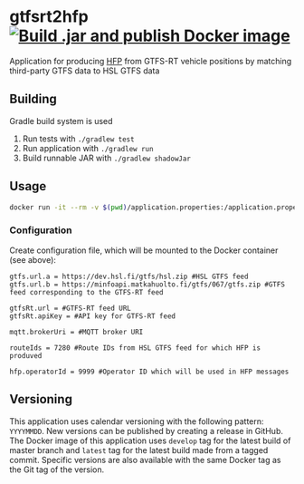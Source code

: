 # gtfsrt2hfp [![Build .jar and publish Docker image](https://github.com/HSLdevcom/gtfsrt2hfp/actions/workflows/build-and-publish.yml/badge.svg)](https://github.com/HSLdevcom/gtfsrt2hfp/actions/workflows/build-and-publish.yml)
Application for producing [HFP](https://digitransit.fi/en/developers/apis/4-realtime-api/vehicle-positions/) from GTFS-RT vehicle positions by matching third-party GTFS data to HSL GTFS data 

## Building

Gradle build system is used

1. Run tests with `./gradlew test`
2. Run application with `./gradlew run`
3. Build runnable JAR with `./gradlew shadowJar`

## Usage

```bash
docker run -it --rm -v $(pwd)/application.properties:/application.properties hsldevcom/gtfsrt2hfp:develop -f /application.properties
```

### Configuration

Create configuration file, which will be mounted to the Docker container (see above):

```
gtfs.url.a = https://dev.hsl.fi/gtfs/hsl.zip #HSL GTFS feed
gtfs.url.b = https://minfoapi.matkahuolto.fi/gtfs/067/gtfs.zip #GTFS feed corresponding to the GTFS-RT feed

gtfsRt.url = #GTFS-RT feed URL
gtfsRt.apiKey = #API key for GTFS-RT feed

mqtt.brokerUri = #MQTT broker URI

routeIds = 7280 #Route IDs from HSL GTFS feed for which HFP is produved

hfp.operatorId = 9999 #Operator ID which will be used in HFP messages
```

## Versioning

This application uses calendar versioning with the following pattern: `YYYYMMDD`. New versions can be published by creating a release in GitHub. The Docker image of this application uses `develop` tag for the latest build of master branch and `latest` tag for the latest build made from a tagged commit.  Specific versions are also available with the same Docker tag as the Git tag of the version.
